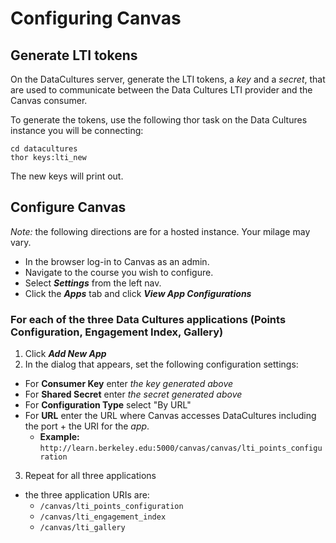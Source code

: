 # Configuring Canvas

## Generate LTI tokens
On the DataCultures server, generate the LTI tokens, a _key_ and a _secret_, that are used to communicate between the Data Cultures LTI provider and the Canvas consumer. 

To generate the tokens, use the following thor task on the Data Cultures instance you will be connecting:
```shell
cd datacultures
thor keys:lti_new
```
The new keys will print out. 

## Configure Canvas
*Note:* the following directions are for a hosted instance. Your milage may vary. 

* In the browser log-in to Canvas as an admin.
* Navigate to the course you wish to configure.
* Select **_Settings_** from the left nav.
* Click the **_Apps_** tab and click **_View App Configurations_**

### For each of the three Data Cultures applications (Points Configuration, Engagement Index, Gallery)

1. Click **_Add New App_** 
2. In the dialog that appears, set the following configuration settings: 
  * For **Consumer Key** enter _the key generated above_
  * For **Shared Secret** enter _the secret generated above_
  * For **Configuration Type** select "By URL"
  * For **URL** enter the URL where Canvas accesses DataCultures including the port + the URI for the _app_. 
    * **Example:** `http://learn.berkeley.edu:5000/canvas/canvas/lti_points_configuration`

3. Repeat for all three applications
 * the three application URIs are:
   * `/canvas/lti_points_configuration`
   * `/canvas/lti_engagement_index`
   * `/canvas/lti_gallery`

